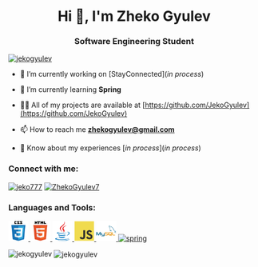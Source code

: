 <h1 align="center">Hi 👋, I'm Zheko Gyulev</h1>
<h3 align="center">Software Engineering Student</h3>

<p align="left"> <a href="https://github.com/ryo-ma/github-profile-trophy"><img src="https://github-profile-trophy.vercel.app/?username=jekogyulev" alt="jekogyulev" /></a> </p>

- 🔭 I’m currently working on [StayConnected](*in process*)

- 🌱 I’m currently learning **Spring**

- 👨‍💻 All of my projects are available at [https://github.com/JekoGyulev](https://github.com/JekoGyulev)

- 📫 How to reach me **zhekogyulev@gmail.com**

- 📄 Know about my experiences [*in process*](*in process*)

<h3 align="left">Connect with me:</h3>
<p align="left">
<a href="https://www.leetcode.com/jeko777" target="blank"><img align="center" src="https://raw.githubusercontent.com/rahuldkjain/github-profile-readme-generator/master/src/images/icons/Social/leet-code.svg" alt="jeko777" height="30" width="40" /></a>
<a href="https://discord.gg/ZhekoGyulev7" target="blank"><img align="center" src="https://raw.githubusercontent.com/rahuldkjain/github-profile-readme-generator/master/src/images/icons/Social/discord.svg" alt="ZhekoGyulev7" height="30" width="40" /></a>
</p>

<h3 align="left">Languages and Tools:</h3>
<p align="left"> <a href="https://www.w3schools.com/css/" target="_blank" rel="noreferrer"> <img src="https://raw.githubusercontent.com/devicons/devicon/master/icons/css3/css3-original-wordmark.svg" alt="css3" width="40" height="40"/> </a> <a href="https://www.w3.org/html/" target="_blank" rel="noreferrer"> <img src="https://raw.githubusercontent.com/devicons/devicon/master/icons/html5/html5-original-wordmark.svg" alt="html5" width="40" height="40"/> </a> <a href="https://www.java.com" target="_blank" rel="noreferrer"> <img src="https://raw.githubusercontent.com/devicons/devicon/master/icons/java/java-original.svg" alt="java" width="40" height="40"/> </a> <a href="https://developer.mozilla.org/en-US/docs/Web/JavaScript" target="_blank" rel="noreferrer"> <img src="https://raw.githubusercontent.com/devicons/devicon/master/icons/javascript/javascript-original.svg" alt="javascript" width="40" height="40"/> </a> <a href="https://www.mysql.com/" target="_blank" rel="noreferrer"> <img src="https://raw.githubusercontent.com/devicons/devicon/master/icons/mysql/mysql-original-wordmark.svg" alt="mysql" width="40" height="40"/> </a> <a href="https://spring.io/" target="_blank" rel="noreferrer"> <img src="https://www.vectorlogo.zone/logos/springio/springio-icon.svg" alt="spring" width="40" height="40"/> </a> </p>

<p><img align="left" src="https://github-readme-stats.vercel.app/api/top-langs?username=jekogyulev&show_icons=true&locale=en&layout=compact" alt="jekogyulev" /></p>

<p>&nbsp;<img align="center" src="https://github-readme-stats.vercel.app/api?username=jekogyulev&show_icons=true&locale=en" alt="jekogyulev" /></p>
